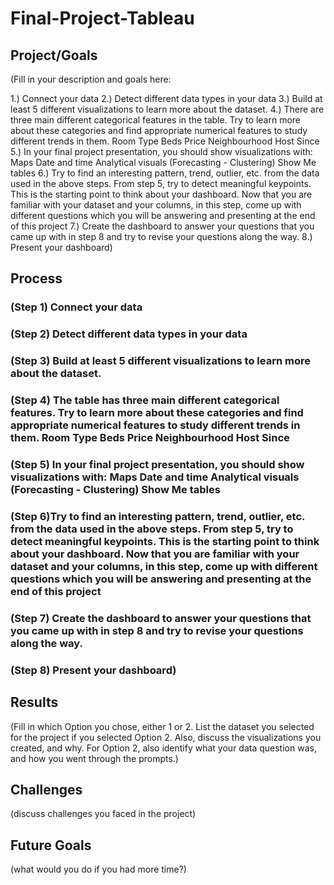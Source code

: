 # Final-Project-Tableau

## Project/Goals
(Fill in your description and goals here: 

1.) Connect your data
2.) Detect different data types in your data
3.) Build at least 5 different visualizations to learn more about the dataset.
4.) There are three main different categorical features in the table. Try to learn more about these categories and find appropriate numerical features to study different trends in them.
Room Type
Beds
Price
Neighbourhood
Host Since
5.) In your final project presentation, you should show visualizations with:
Maps
Date and time
Analytical visuals (Forecasting - Clustering)
Show Me tables
6.) Try to find an interesting pattern, trend, outlier, etc. from the data used in the above steps.
From step 5, try to detect meaningful keypoints. This is the starting point to think about your dashboard.
Now that you are familiar with your dataset and your columns, in this step, come up with different questions which you will be answering and presenting at the end of this project
7.) Create the dashboard to answer your questions that you came up with in step 8 and try to revise your questions along the way.
8.) Present your dashboard)

## Process
### (Step 1) Connect your data 
### (Step 2) Detect different data types in your data 
### (Step 3) Build at least 5 different visualizations to learn more about the dataset. 
### (Step 4) The table has three main different categorical features. Try to learn more about these categories and find appropriate numerical features to study different trends in them. Room Type Beds Price Neighbourhood Host Since 
### (Step 5) In your final project presentation, you should show visualizations with: Maps Date and time Analytical visuals (Forecasting - Clustering) Show Me tables 
### (Step 6)Try to find an interesting pattern, trend, outlier, etc. from the data used in the above steps. From step 5, try to detect meaningful keypoints. This is the starting point to think about your dashboard. Now that you are familiar with your dataset and your columns, in this step, come up with different questions which you will be answering and presenting at the end of this project 
### (Step 7) Create the dashboard to answer your questions that you came up with in step 8 and try to revise your questions along the way. 
### (Step 8) Present your dashboard)


## Results
(Fill in which Option you chose, either 1 or 2. List the dataset you selected for the project if you selected Option 2. Also, discuss the visualizations you created, and why. For Option 2, also identify what your data question was, and how you went through the prompts.)

## Challenges 
(discuss challenges you faced in the project)

## Future Goals
(what would you do if you had more time?)
